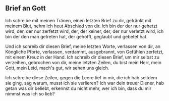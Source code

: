 ## Brief an Gott

Ich schreibe mit meinen Tränen,
einen letzten Brief zu dir,
getränkt mit meinem Blut,
nehm ich heut Abschied von dir.
Ich bin der der nur gehetzt wird,
der, der nur zerfetzt wird,
der, der keiner, der, der nur verletzt wird,
ich bin der den man getreten hat,
der gehofft, geglaubt und gebetet hat.

Und ich schreib dir diesen Brief, meine letzten Worte,
verlassen von dir, an Köngliche Pforte,
verlassen, verdammt, ausgebrannt,
von Gefühlen zerfetzt, mit einem Kreuz in der Hand.
Ich schreib dir diesen Brief,
um mir selbst zu verzeihen,
gebrochen von dir, meine letzten Zeilen,
du bist mein Herr, mein Gott, mein Leid,
mach's gut, wir sehen uns gleich.

Ich schreibe diese Zeilen,
gegen die Leere tief in mir,
die ich hab seitdem sie ging,
sag warum, musst ich sie verlieren?
Ich war dein treuer Diener,
hab getan was dir beliebt,
erkennst du nicht mehr, wer ich bin,
dass du mir nimmst was ich so lieb?
